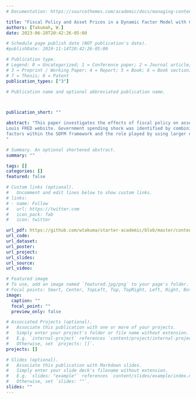 ```yaml
---
# Documentation: https://sourcethemes.com/academic/docs/managing-content/

title: "Fiscal Policy and Asset Prices in a Dynamic Factor Model with Cointegrated Factors (Submitted)"
authors: [Takumah, W.]
date: 2023-06-28T20:42:26-05:00

# Schedule page publish date (NOT publication's date).
#publishDate: 2019-11-14T20:42:26-05:00

# Publication type.
# Legend: 0 = Uncategorized; 1 = Conference paper; 2 = Journal article;
# 3 = Preprint / Working Paper; 4 = Report; 5 = Book; 6 = Book section;
# 7 = Thesis; 8 = Patent
publication_types: ["3"]

# Publication name and optional abbreviated publication name.



publication_short: ""

abstract: "This paper investigates the effects of fiscal policy on asset prices using structural dynamic factor model (SDFM) with cointegrated factors. Much of the focus in the literature were on monetary policy and asset prices, with little attention to fiscal policy. In this paper I estimated the impulse response functions (IRFs) of stock price and house to government spending shocks using a quarterly dataset with 207 macroeconomic and financial variables obtained from St.
Louis FRED website. Government spending shock was identified by combining “named factor normalization” and “unit effect normalization” and applying Cholesky decomposition. The results of the IRFs shows that both stock price and house price responded positively to government spending shock and the effects were persistent and not temporal as suggested in the literature. Results from forecast error variance decomposition shows that government spending shock explained high percentage of the forecast error variance in real GDP, consumption, and fixed investment. This paper highlighted the importance of allowing cointegration among
factors within the SDFM framework and the role played by using larger datasets in resolving the limited information problems inherent in SVAR analysis. The results implies that fiscal policy leads to a boom in housing and stock markets.
"

# Summary. An optional shortened abstract.
summary: ""

tags: []
categories: []
featured: false

# Custom links (optional).
#   Uncomment and edit lines below to show custom links.
# links:
# - name: Follow
#   url: https://twitter.com
#   icon_pack: fab
#   icon: twitter

url_pdf: https://github.com/wtakuma/starter-academic/blob/master/content/publication/fiscal%20cons/Working_Paper.pdf
url_code:
url_dataset:
url_poster:
url_project:
url_slides:
url_source:
url_video:

# Featured image
# To use, add an image named `featured.jpg/png` to your page's folder. 
# Focal points: Smart, Center, TopLeft, Top, TopRight, Left, Right, BottomLeft, Bottom, BottomRight.
image:
  caption: ""
  focal_point: ""
  preview_only: false

# Associated Projects (optional).
#   Associate this publication with one or more of your projects.
#   Simply enter your project's folder or file name without extension.
#   E.g. `internal-project` references `content/project/internal-project/index.md`.
#   Otherwise, set `projects: []`.
projects: []

# Slides (optional).
#   Associate this publication with Markdown slides.
#   Simply enter your slide deck's filename without extension.
#   E.g. `slides: "example"` references `content/slides/example/index.md`.
#   Otherwise, set `slides: ""`.
slides: ""
---
```

